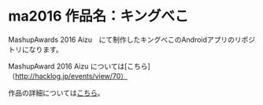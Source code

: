 # ma2016 作品名：キングべこ

MashupAwards 2016 Aizu　にて制作したキングべこのAndroidアプリのリポジトリになります。

MashupAward 2016 Aizu については[こちら]（http://hacklog.jp/events/view/70）

作品の詳細については[こちら](http://hacklog.jp/works/48099)。
